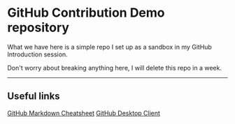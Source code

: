 # GitHub Contribution Demo repository

What we have here is a simple repo I set up as a sandbox in my GitHub Introduction session.

Don't worry about breaking anything here, I will delete this repo in a week.

---

## Useful links

[GitHub Markdown Cheatsheet](https://github.com/adam-p/markdown-here/wiki/Markdown-Cheatsheet)
[GitHub Desktop Client](https://desktop.github.com)
